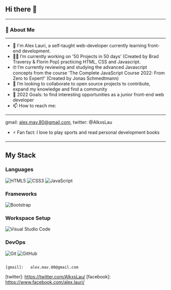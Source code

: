  

<!--
- 💬 Ask me about ...
-  ...

- ⚡ Fun fact: ...
-->

## Hi there 👋
---
### :rocket: About Me
---
- :wave: I'm Alex Lauri, a self-taught web-developer currently learning front-end development.
-  👨‍💻 I’m currently working on '50 Projects in 50 days' (Created by Brad Traversy & Florin Pop) practicing HTML, CSS and Javascript.
-  🤓 I’m currently reviewing and studying the advanced Javascript concepts from the course 'The Complete JavaScript Course 2022: From Zero to Expert!' (Created by Jonas Schmedtmann)
-  👯 I’m looking to collaborate to open source projects to contribute, expand my knowledge and find a community 
-   🥅  2022 Goals: to find interesting opportunities as a junior front-end web developer
-  📫 How to reach me: 
---
  gmail: alex.mav.80@gmail.com, 
  twitter: @AlkxsLau
<!-- [<img align="left" alt="AlexLauri" width="22px" src="./images/gmail.svg" />][gmail]
[<img align="left" alt="AlkxsLau | Twitter" width="22px" src="/images/twitter.svg" />][twitter]
[<img align="left" alt="AlexLauri | Facebook" width="22px" src="./images/facebook.svg" />][facebook] -->
- :zap: Fan fact: I love to play sports and read personal development books 
---
## My Stack
### Languages
![HTML5](https://img.shields.io/badge/html5-%23E34F26.svg?style=for-the-badge&logo=html5&logoColor=white)
![CSS3](https://img.shields.io/badge/css3-%231572B6.svg?style=for-the-badge&logo=css3&logoColor=white)
![JavaScript](https://img.shields.io/badge/javascript-%23323330.svg?style=for-the-badge&logo=javascript&logoColor=%23F7DF1E)
### Frameworks
![Bootstrap](https://img.shields.io/badge/bootstrap-%23563D7C.svg?style=for-the-badge&logo=bootstrap&logoColor=white)
### Workspace Setup
![Visual Studio Code](https://img.shields.io/badge/Visual%20Studio%20Code-0078d7.svg?style=for-the-badge&logo=visual-studio-code&logoColor=white)
### DevOps
![Git](https://img.shields.io/badge/git-%23F05033.svg?style=for-the-badge&logo=git&logoColor=white)
![GitHub](https://img.shields.io/badge/github-%23121011.svg?style=for-the-badge&logo=github&logoColor=white)


<!-- links to social media -->
                                                                                                                     [gmail]:   alex.mav.80@gmail.com
  [twitter]: https://twitter.com/AlkxsLau/                                                                           [facebook]: https://www.facebook.com/alex.lauri/         
 
